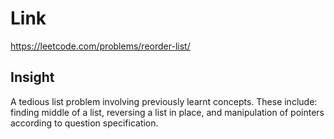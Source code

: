 # Link

https://leetcode.com/problems/reorder-list/

## Insight

A tedious list problem involving previously learnt concepts.
These include: finding middle of a list, reversing a list in place, 
and manipulation of pointers according to question specification. 